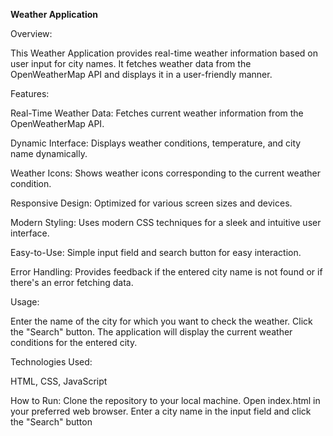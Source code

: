 **Weather Application**

Overview:

This Weather Application provides real-time weather information based on user input for city names. It fetches weather data from the OpenWeatherMap API and displays it in a user-friendly manner.

Features:

Real-Time Weather Data: Fetches current weather information from the OpenWeatherMap API.

Dynamic Interface: Displays weather conditions, temperature, and city name dynamically.

Weather Icons: Shows weather icons corresponding to the current weather condition.

Responsive Design: Optimized for various screen sizes and devices.

Modern Styling: Uses modern CSS techniques for a sleek and intuitive user interface.

Easy-to-Use: Simple input field and search button for easy interaction.

Error Handling: Provides feedback if the entered city name is not found or if there's an error fetching data.

Usage:

Enter the name of the city for which you want to check the weather.
Click the "Search" button.
The application will display the current weather conditions for the entered city.

Technologies Used:

HTML, 
CSS, 
JavaScript

How to Run:
Clone the repository to your local machine.
Open index.html in your preferred web browser.
Enter a city name in the input field and click the "Search" button
